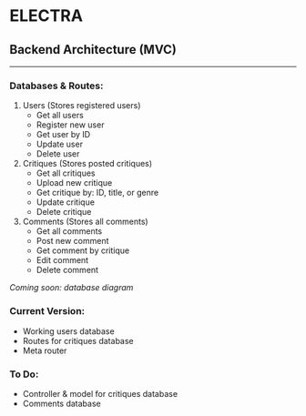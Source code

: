 # ELECTRA
## Backend Architecture (MVC)
---
### Databases & Routes:
1. Users (Stores registered users)
   - Get all users
   - Register new user
   - Get user by ID
   - Update user
   - Delete user
2. Critiques (Stores posted critiques)
   - Get all critiques
   - Upload new critique
   - Get critique by: ID, title, or genre
   - Update critique
   - Delete critique
3. Comments (Stores all comments)
   - Get all comments
   - Post new comment
   - Get comment by critique
   - Edit comment
   - Delete comment

*Coming soon: database diagram*

### Current Version:
- Working users database
- Routes for critiques database
- Meta router

### To Do:
- Controller & model for critiques database
- Comments database

